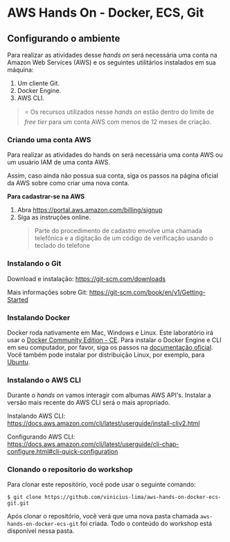 # AWS Hands On - Docker, ECS, Git

## Configurando o ambiente

Para realizar as atividades desse _hands on_ será necessária uma conta na Amazon Web Services (AWS) e os seguintes utilitários instalados em sua máquina:

1. Um cliente Git.
2. Docker Engine.
3. AWS CLI.

> :star: Os recursos utilizados nesse _hands on_ estão dentro do limite de _free tier_ para um conta AWS com menos de 12 meses de criação.

### Criando uma conta AWS

Para realizar as atividades do hands on será necessária uma conta AWS ou um usuário IAM de uma conta AWS.

Assim, caso ainda não possua sua conta, siga os passos na página oficial da AWS sobre como criar uma nova conta.

**Para cadastrar-se na AWS**

1. Abra https://portal.aws.amazon.com/billing/signup
2. Siga as instruções online.
   > Parte do procedimento de cadastro envolve uma chamada telefônica e a digitação de um código de verificação usando o teclado do telefone

### Instalando o Git

Download e instalação: https://git-scm.com/downloads

Mais informações sobre Git: https://git-scm.com/book/en/v1/Getting-Started

### Instalando Docker

Docker roda nativamente em Mac, Windows e Linux.
Este laboratório irá usar o [Docker Community Edition - CE](https://www.docker.com/products/container-runtime).
Para instalar o Docker Engine e CLI em seu computador, por favor, siga os passos na [documentação oficial](https://docs.docker.com/engine/install/).
Você também pode instalar por distribuição Linux, por exemplo, para [Ubuntu](https://docs.docker.com/engine/install/ubuntu/).

### Instalando o AWS CLI

Durante o _hands on_ vamos interagir com albumas AWS API's.
Instalar a versão mais recente do AWS CLI será o mais apropriado.

Instalando AWS CLI: https://docs.aws.amazon.com/cli/latest/userguide/install-cliv2.html

Configurando AWS CLI: https://docs.aws.amazon.com/cli/latest/userguide/cli-chap-configure.html#cli-quick-configuration

### Clonando o reposítorio do workshop

Para clonar este repositório, você pode usar o seguinte comando:

```
$ git clone https://github.com/vinicius-lima/aws-hands-on-docker-ecs-git.git
```

Após clonar o repositório, você verá que uma nova pasta chamada `aws-hands-on-docker-ecs-git` foi criada.
Todo o conteúdo do workshop está disponível nessa pasta.

